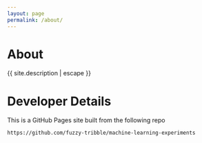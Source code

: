 ```yaml
---
layout: page
permalink: /about/
---
```


# About

{{ site.description | escape }}

# Developer Details

This is a GitHub Pages site built from the following repo

```
https://github.com/fuzzy-tribble/machine-learning-experiments
```